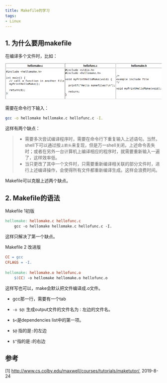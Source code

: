 ```yaml
---
title: Makefile的学习
tags: 
- Linux
---
```


## 1. 为什么要用makefile

在编译多个文件时，比如：

![1566632689000](/assets/image/1566632689000.png)

需要在命令行下输入：

```bash
gcc -o hellomake hellomake.c hellofunc.c -I.
```

这样有两个缺点：

> - 需要多次尝试编译程序时，需要在命令行下重复输入上述语句。当然，shell下可以通过按`上箭头`来复现，但是万一shell关闭，上述命令丢失时；或者在另外一台计算机上编译相应的程序时，就需要重新输入一遍了，这样效率低。
> - 当只更改了其中一个文件时，只需要重新编译相关联的部分文件时，进行上述编译操作，会使得所有文件都重新编译生成。这样会浪费时间。



Makefile可以克服上述两个缺点。



## 2. Makefile的语法

Makefile 1初版

```makefile
hellomake: hellomake.c hellofunc.c
	gcc -o hellomake hellomake.c hellofunc.c -I.
```

这样只解决了第一个缺点。

Makefile 2 改进版

```makefile
CC = gcc
CFLAGS = -I.

hellomake: hellomake.o hellofunc.o
	$(CC) -o hellomake hellomake.o hellofunc.o
```

这样写也可以，make会默认把文件编译成.o文件。

- gcc那一行，需要有一个tab

- `-o $@`: 生成output文件的文件名为`：`左边的文件名。
- `$<`是dependencies list中的第一项。
- `$@` 指的是`:`的左边

- `$^`指的是`:`的右边

  

## 参考

[1] http://www.cs.colby.edu/maxwell/courses/tutorials/maketutor/, 2019-8-24